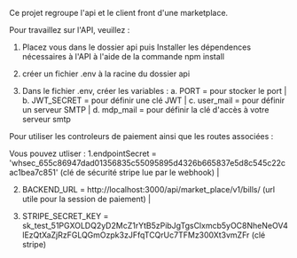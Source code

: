 Ce projet regroupe l'api et le client front d'une marketplace.

Pour travaillez sur l'API, veuillez  : 

1. Placez vous dans le dossier api puis Installer les dépendences nécessaires à l'API à l'aide de la commande npm install
2. créer un fichier .env à la racine du dossier api
   
4. Dans le fichier .env, créer les variables :
a. PORT = pour stocker le port |
b. JWT_SECRET = pour définir une clé JWT |
c. user_mail = pour définir un serveur SMTP |
d. mdp_mail = pour définir la clé d'accès à votre serveur smtp

Pour utiliser les controleurs de paiement ainsi que les routes associées : 

Vous pouvez utliser : 
1.endpointSecret = 'whsec_655c86947dad01356835c55095895d4326b665837e5d8c545c22cac1bea7c851' (clé de sécurité stripe lue par le webhook) |

2. BACKEND_URL = http://localhost:3000/api/market_place/v1/bills/ (url utile pour la session de paiement) |
   
4. STRIPE_SECRET_KEY = sk_test_51PGXOLDQ2yD2McZ1rYtB5zPibJgTgsClxmcb5yOC8NheNeOV4lEzQtXaZjRzFGLQGmOzpk3zJFfqTCQrUc7TFMz300Xt3vmZFr (clé stripe)

